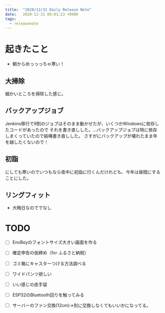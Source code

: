 ```yaml
---
title:  "2020/12/31 Daily Release Note"
date:   2020-12-31 09:01:23 +0900
tags:
  - releasenote
---
```

# 起きたこと

* 朝からめっっっちゃ寒い！

## 大掃除

細かいところを掃除した感じ。

## バックアップジョブ

Jenkins移行で9割のジョブはそのまま動かせたが、いくつかWindowsに依存したコードがあったので
それを書き直しした。…バックアップジョブは特に依存しまくっていたので結構書き直しした。
さすがにバックアップが壊れたまま年を越したくないので！

## 初詣

にしても寒いのでいつもなら夜中に初詣に行くんだけれども、今年は昼間にすることにした。

## リングフィット

* 大晦日なのででなし

# TODO 

- [ ] EnvBoyのフォントサイズ大きい画面を作る
- [ ] 確定申告の仮締め（for ふるさと納税）
- [ ] ゴミ箱にキャスターつける方法調べる
- [ ] ワイドパンツ欲しい
- [ ] いい感じの皮手袋
- [ ] ESP32のBluetooth回りを触ってみる
- [ ] サーバーのファン交換(12cm)→別に交換しなくてもいいかになってる。

